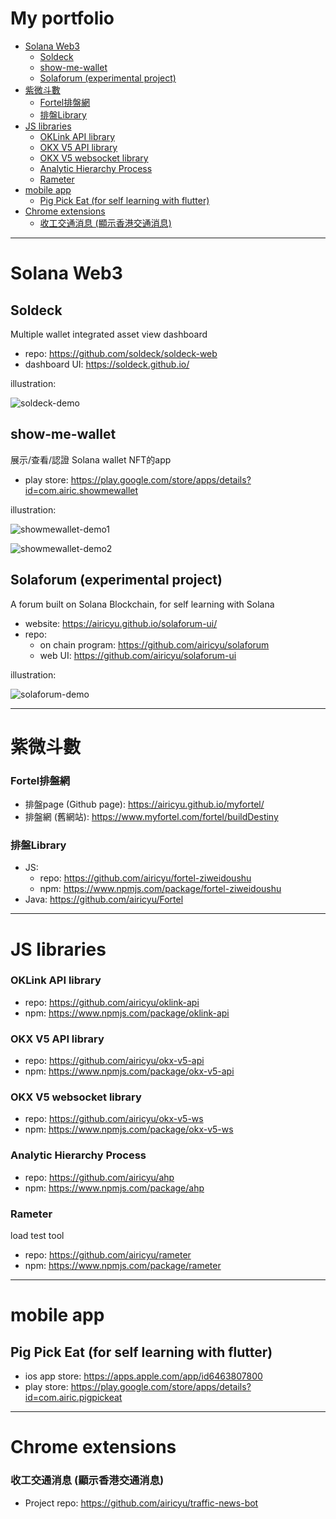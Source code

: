 <H1>My portfolio</H1>

- [Solana Web3](#solana-web3)
  - [Soldeck](#soldeck)
  - [show-me-wallet](#show-me-wallet)
  - [Solaforum (experimental project)](#solaforum-experimental-project)
- [紫微斗數](#紫微斗數)
    - [Fortel排盤網](#fortel排盤網)
    - [排盤Library](#排盤library)
- [JS libraries](#js-libraries)
    - [OKLink API library](#oklink-api-library)
    - [OKX V5 API library](#okx-v5-api-library)
    - [OKX V5 websocket library](#okx-v5-websocket-library)
    - [Analytic Hierarchy Process](#analytic-hierarchy-process)
    - [Rameter](#rameter)
- [mobile app](#mobile-app)
  - [Pig Pick Eat (for self learning with flutter)](#pig-pick-eat-for-self-learning-with-flutter)
- [Chrome extensions](#chrome-extensions)
    - [收工交通消息 (顯示香港交通消息)](#收工交通消息-顯示香港交通消息)

------

# Solana Web3

## Soldeck

Multiple wallet integrated asset view dashboard

- repo: https://github.com/soldeck/soldeck-web
- dashboard UI: https://soldeck.github.io/

illustration:

![soldeck-demo](https://raw.githubusercontent.com/airicyu/airicyu.github.io/master/images/soldeck-demo.jpeg)

## show-me-wallet

展示/查看/認證 Solana wallet NFT的app

- play store: https://play.google.com/store/apps/details?id=com.airic.showmewallet

illustration:

![showmewallet-demo1](https://raw.githubusercontent.com/airicyu/airicyu.github.io/master/images/showmewallet-demo1.webp)

![showmewallet-demo2](https://raw.githubusercontent.com/airicyu/airicyu.github.io/master/images/showmewallet-demo2.webp)

## Solaforum (experimental project)

A forum built on Solana Blockchain, for self learning with Solana

- website: https://airicyu.github.io/solaforum-ui/
- repo:
  - on chain program: https://github.com/airicyu/solaforum
  - web UI: https://github.com/airicyu/solaforum-ui

illustration:

![solaforum-demo](https://raw.githubusercontent.com/airicyu/airicyu.github.io/master/images/solaforum-demo.png)

------

# 紫微斗數

### Fortel排盤網
- 排盤page (Github page): https://airicyu.github.io/myfortel/
- 排盤網 (舊網站): https://www.myfortel.com/fortel/buildDestiny

### 排盤Library
- JS:
  - repo: https://github.com/airicyu/fortel-ziweidoushu
  - npm: https://www.npmjs.com/package/fortel-ziweidoushu
- Java: https://github.com/airicyu/Fortel

------

# JS libraries

### OKLink API library
- repo: https://github.com/airicyu/oklink-api
- npm: https://www.npmjs.com/package/oklink-api

### OKX V5 API library
- repo: https://github.com/airicyu/okx-v5-api
- npm: https://www.npmjs.com/package/okx-v5-api

### OKX V5 websocket library
- repo: https://github.com/airicyu/okx-v5-ws
- npm: https://www.npmjs.com/package/okx-v5-ws

### Analytic Hierarchy Process
- repo: https://github.com/airicyu/ahp
- npm: https://www.npmjs.com/package/ahp

### Rameter

load test tool

- repo: https://github.com/airicyu/rameter
- npm: https://www.npmjs.com/package/rameter

------

# mobile app

## Pig Pick Eat (for self learning with flutter)

- ios app store: https://apps.apple.com/app/id6463807800
- play store: https://play.google.com/store/apps/details?id=com.airic.pigpickeat

------

# Chrome extensions

### 收工交通消息 (顯示香港交通消息)
- Project repo: https://github.com/airicyu/traffic-news-bot